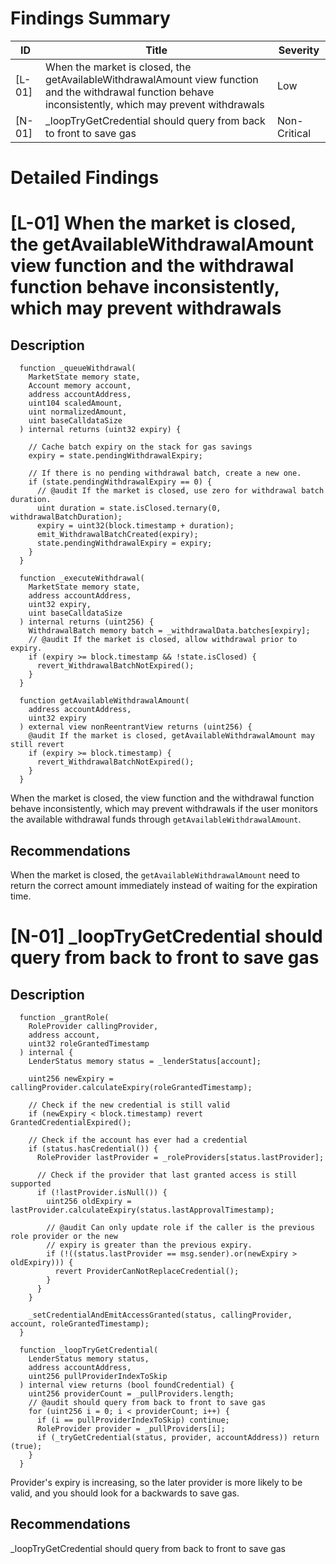 # Findings Summary

| ID     | Title                                                                          | Severity     |
| ------ | ------------------------------------------------------------------------------ | --------     |
| [L-01] | When the market is closed, the getAvailableWithdrawalAmount view function and the withdrawal function behave inconsistently, which may prevent withdrawals | Low          |
| [N-01] | _loopTryGetCredential should query from back to front to save gas              | Non-Critical |

# Detailed Findings

# [L-01] When the market is closed, the getAvailableWithdrawalAmount view function and the withdrawal function behave inconsistently, which may prevent withdrawals

## Description

```solidity
  function _queueWithdrawal(
    MarketState memory state,
    Account memory account,
    address accountAddress,
    uint104 scaledAmount,
    uint normalizedAmount,
    uint baseCalldataSize
  ) internal returns (uint32 expiry) {

    // Cache batch expiry on the stack for gas savings
    expiry = state.pendingWithdrawalExpiry;

    // If there is no pending withdrawal batch, create a new one.
    if (state.pendingWithdrawalExpiry == 0) {
      // @audit If the market is closed, use zero for withdrawal batch duration.
      uint duration = state.isClosed.ternary(0, withdrawalBatchDuration);
      expiry = uint32(block.timestamp + duration);
      emit_WithdrawalBatchCreated(expiry);
      state.pendingWithdrawalExpiry = expiry;
    }
  }

  function _executeWithdrawal(
    MarketState memory state,
    address accountAddress,
    uint32 expiry,
    uint baseCalldataSize
  ) internal returns (uint256) {
    WithdrawalBatch memory batch = _withdrawalData.batches[expiry];
    // @audit If the market is closed, allow withdrawal prior to expiry.
    if (expiry >= block.timestamp && !state.isClosed) {
      revert_WithdrawalBatchNotExpired();
    }
  }

  function getAvailableWithdrawalAmount(
    address accountAddress,
    uint32 expiry
  ) external view nonReentrantView returns (uint256) {
    @audit If the market is closed, getAvailableWithdrawalAmount may still revert
    if (expiry >= block.timestamp) {
      revert_WithdrawalBatchNotExpired();
    }
  }
```

When the market is closed, the view function and the withdrawal function behave inconsistently, which may prevent withdrawals if the user monitors the available withdrawal funds through `getAvailableWithdrawalAmount`.

## Recommendations

When the market is closed, the `getAvailableWithdrawalAmount` need to return the correct amount immediately instead of waiting for the expiration time.

# [N-01] _loopTryGetCredential should query from back to front to save gas

## Description

```solidity
  function _grantRole(
    RoleProvider callingProvider,
    address account,
    uint32 roleGrantedTimestamp
  ) internal {
    LenderStatus memory status = _lenderStatus[account];

    uint256 newExpiry = callingProvider.calculateExpiry(roleGrantedTimestamp);

    // Check if the new credential is still valid
    if (newExpiry < block.timestamp) revert GrantedCredentialExpired();

    // Check if the account has ever had a credential
    if (status.hasCredential()) {
      RoleProvider lastProvider = _roleProviders[status.lastProvider];

      // Check if the provider that last granted access is still supported
      if (!lastProvider.isNull()) {
        uint256 oldExpiry = lastProvider.calculateExpiry(status.lastApprovalTimestamp);

        // @audit Can only update role if the caller is the previous role provider or the new
        // expiry is greater than the previous expiry.
        if (!((status.lastProvider == msg.sender).or(newExpiry > oldExpiry))) {
          revert ProviderCanNotReplaceCredential();
        }
      }
    }

    _setCredentialAndEmitAccessGranted(status, callingProvider, account, roleGrantedTimestamp);
  }

  function _loopTryGetCredential(
    LenderStatus memory status,
    address accountAddress,
    uint256 pullProviderIndexToSkip
  ) internal view returns (bool foundCredential) {
    uint256 providerCount = _pullProviders.length;
    // @audit should query from back to front to save gas
    for (uint256 i = 0; i < providerCount; i++) {
      if (i == pullProviderIndexToSkip) continue;
      RoleProvider provider = _pullProviders[i];
      if (_tryGetCredential(status, provider, accountAddress)) return (true);
    }
  }
```

Provider's expiry is increasing, so the later provider is more likely to be valid, and you should look for a backwards to save gas.

## Recommendations

_loopTryGetCredential should query from back to front to save gas
